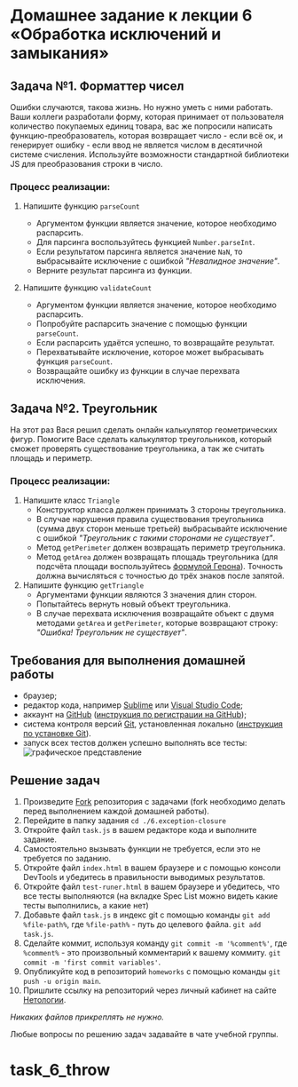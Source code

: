 # Домашнее задание к лекции 6 «Обработка исключений и замыкания»

## Задача №1. Форматтер чисел
Ошибки случаются, такова жизнь. Но нужно уметь с ними работать. Ваши коллеги разработали форму, которая принимает от пользователя количество покупаемых единиц товара, вас же попросили написать функцию-преобразователь, которая возвращает число - если всё ок, и генерирует ошибку - если ввод не является числом в десятичной системе счисления.
Используйте возможности стандартной библиотеки JS для преобразования строки в число.

### Процесс реализации:
1. Напишите функцию `parseCount` 
    * Аргументом функции является значение, которое необходимо распарсить.
    * Для парсинга воспользуйтесь функцией `Number.parseInt`.
    * Если результатом парсинга является значение `NaN`, то выбрасывайте исключение с ошибкой *"Невалидное значение"*.
    * Верните результат парсинга из функции.

2. Напишите функцию `validateCount`
    * Аргументом функции является значение, которое необходимо распарсить.
    * Попробуйте распарсить значение с помощью функции `parseCount`.
    * Если распарсить удаётся успешно, то возвращайте результат.
    * Перехватывайте исключение, которое может выбрасывать функция `parseCount`.
    * Возвращайте ошибку из функции в случае перехвата исключения.

## Задача №2. Треугольник 
На этот раз Вася решил сделать онлайн калькулятор геометрических фигур. Помогите Васе сделать калькулятор треугольников, который сможет проверять существование треугольника, а так же считать площадь и периметр.

### Процесс реализации:
1. Напишите класс `Triangle`
    * Конструктор класса должен принимать 3 стороны треугольника.
    * В случае нарушения правила существования треугольника (сумма двух сторон меньше третьей) выбрасывайте исключение с ошибкой *"Треугольник с такими сторонами не существует"*.
    * Метод `getPerimeter` должен возвращать периметр треугольника.
    * Метод `getArea` должен возвращать площадь треугольника (для подсчёта площади воспользуйтесь [формулой Герона](https://ru.wikipedia.org/wiki/%D0%A4%D0%BE%D1%80%D0%BC%D1%83%D0%BB%D0%B0_%D0%93%D0%B5%D1%80%D0%BE%D0%BD%D0%B0)). Точность должна вычисляться с точностью до трёх знаков после запятой.
2. Напишите функцию `getTriangle`
    * Аргументами функции являются 3 значения длин сторон.
    * Попытайтесь вернуть новый объект треугольника.
    * В случае перехвата исключения возвращайте объект с двумя методами `getArea` и `getPerimeter`, которые возвращают строку: *"Ошибка! Треугольник не существует"*.

## Требования для выполнения домашней работы

* браузер;
* редактор кода, например [Sublime][1] или [Visual Studio Code][2];
* аккаунт на [GitHub][0] ([инструкция по регистрации на GitHub][3]);
* система контроля версий [Git][4], установленная локально ([инструкция по установке Git][5]).
* запуск всех тестов должен успешно выполнять все тесты:
![графическое представление](../Jasmine/results/sucessed_tasks3_1.png)

## Решение задач

1. Произведите [Fork](https://ru.wikipedia.org/wiki/Форк) репозитория с задачами (fork необходимо делать перед выполнением каждой домашней работы).
2. Перейдите в папку задания `cd ./6.exception-closure`
3. Откройте файл `task.js` в вашем редакторе кода и выполните задание.
4. Самостоятельно вызывать функции не требуется, если это не требуется по заданию.
5. Откройте файл `index.html` в вашем браузере и с помощью консоли DevTools и убедитесь в правильности выводимых результатов.
6. Откройте файл `test-runer.html` в вашем браузере и убедитесь, что все тесты выполняются (на вкладке Spec List можно видеть какие тесты выполнились, а какие нет)
7. Добавьте файл `task.js` в индекс git с помощью команды `git add %file-path%`, где `%file-path%` - путь до целевого файла. `git add task.js`.
8. Сделайте коммит, используя команду `git commit -m '%comment%'`, где `%comment%` - это произвольный комментарий к вашему коммиту. `git commit -m 'first commit variables'`.
9. Опубликуйте код в репозиторий `homeworks` с помощью команды `git push -u origin main`.
10. Пришлите ссылку на репозиторий через личный кабинет на сайте [Нетологии][6].

[0]: https://github.com/
[1]: https://www.sublimetext.com/
[2]: https://code.visualstudio.com/
[3]: https://github.com/netology-code/guides/blob/master/git/github.md
[4]: https://git-scm.com/
[5]: https://github.com/netology-code/guides/blob/master/git/README.md
[6]: https://netology.ru/

*Никаких файлов прикреплять не нужно.*

Любые вопросы по решению задач задавайте в чате учебной группы.
# task_6_throw
